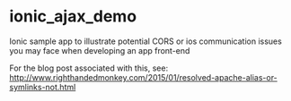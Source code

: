 # ionic_ajax_demo
Ionic sample app to illustrate potential CORS or ios communication issues you may face when developing an app front-end 

For the blog post associated with this, see:
http://www.righthandedmonkey.com/2015/01/resolved-apache-alias-or-symlinks-not.html

